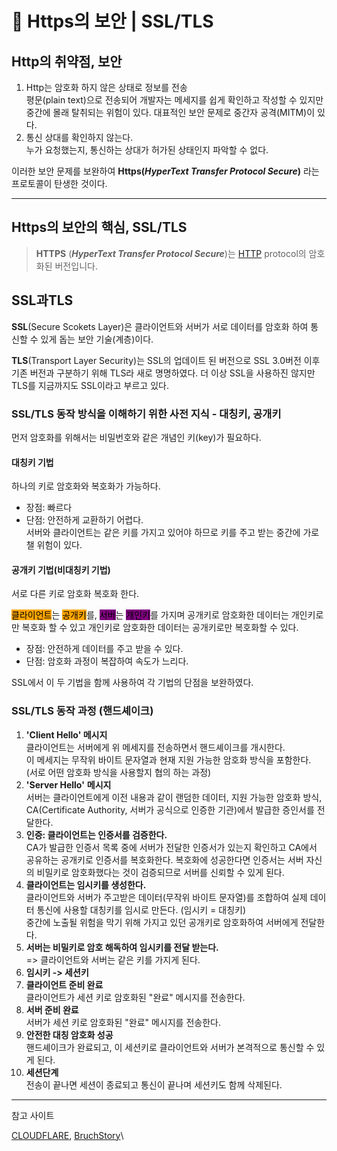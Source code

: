 # 🤠 Https의 보안 | SSL/TLS

## Http의 취약점, 보안

1. Http는 암호화 하지 않은 상태로 정보를 전송\
   평문(plain text)으로 전송되어 개발자는 메세지를 쉽게 확인하고 작성할 수 있지만 중간에 몰래 탈취되는 위험이 있다. 대표적인 보안 문제로 중간자 공격(MITM)이 있다.
2. 통신 상대를 확인하지 않는다.\
   누가 요청했는지, 통신하는 상대가 허가된 상태인지 파악할 수 없다.

이러한 보안 문제를 보완하여 **Https(**_**HyperText Transfer Protocol Secure**_**)** 라는 프로토콜이 탄생한 것이다.



***

## Https의 보안의 핵심, SSL/TLS

> **HTTPS** (_**HyperText Transfer Protocol Secure**_)는 [HTTP](https://developer.mozilla.org/ko/docs/Glossary/HTTP) protocol의 암호화된 버전입니다.&#x20;



## SSL과TLS

**SSL**(Secure Scokets Layer)은 클라이언트와 서버가 서로 데이터를 암호화 하여 통신할 수 있게 돕는 보안 기술(계층)이다.

**TLS**(Transport Layer Security)는 SSL의 업데이트 된 버전으로 SSL 3.0버전 이후 기존 버전과 구분하기 위해 TLS라 새로 명명하였다. 더 이상 SSL을 사용하진 않지만 TLS를 지금까지도 SSL이라고 부르고 있다.



### SSL/TLS 동작 방식을 이해하기 위한 사전 지식 - 대칭키, 공개키

먼저 암호화를 위해서는 비밀번호와 같은 개념인 키(key)가 필요하다.

#### 대칭키 기법

하나의 키로 암호화와 복호화가 가능하다.

* 장점: 빠르다&#x20;
* 단점: 안전하게 교환하기 어렵다.\
  서버와 클라이언트는 같은 키를 가지고 있어야 하므로 키를 주고 받는 중간에 가로챌 위험이 있다.

#### 공개키 기법(비대칭키 기법)

서로 다른 키로 암호화 복호화 한다.

<mark style="background-color:orange;">클라이언트</mark>는 <mark style="background-color:orange;">공개키</mark>를, <mark style="background-color:purple;">서버</mark>는 <mark style="background-color:purple;">개인키</mark>를 가지며 공개키로 암호화한 데이터는 개인키로만 복호화 할 수 있고 개인키로 암호화한 데이터는 공개키로만 복호화할 수 있다.

* 장점: 안전하게 데이터를 주고 받을 수 있다.
* 단점: 암호화 과정이 복잡하여 속도가 느리다.

SSL에서 이 두 기법을 함께 사용하여 각 기법의 단점을 보완하였다.



### SSL/TLS 동작 과정 (핸드셰이크)

1. **'Client Hello' 메시지**\
   클라이언트는 서버에게 위 메세지를  전송하면서 핸드셰이크를 개시한다. \
   이 메세지는 무작위 바이트 문자열과 현재 지원 가능한 암호화 방식을 포함한다.\
   (서로 어떤 암호화 방식을 사용할지 협의 하는 과정)
2. **'Server Hello'** **메시지**\
   서버는 클라이언트에게 이전 내용과 같이 랜덤한 데이터, 지원 가능한 암호화 방식, CA(Certificate Authority, 서버가 공식으로 인증한 기관)에서 발급한 증인서를 전달한다.
3. **인증: 클라이언트는 인증서를 검증한다.**\
   CA가 발급한 인증서 목록 중에 서버가 전달한 인증서가 있는지 확인하고 CA에서 공유하는 공개키로 인증서를 복호화한다. 복호화에 성공한다면 인증서는 서버 자신의 비밀키로 암호화했다는 것이 검증되므로 서버를 신뢰할 수 있게 된다.
4. **클라이언트는 임시키를 생성한다.**\
   클라이언트와 서버가 주고받은 데이터(무작위 바이트 문자열)를 조합하여 실제 데이터 통신에 사용할 대칭키를 임시로 만든다. (임시키 = 대칭키) \
   중간에 노출될 위험을 막기 위해 가지고 있던 공개키로 암호화하여 서버에게 전달한다.
5. **서버는 비밀키로 암호 해독하여 임시키를 전달 받는다.**\
   \=> 클라이언트와 서버는 같은 키를 가지게 된다.
6. **임시키 -> 세션키**
7. **클라이언트 준비 완료**\
   클라이언트가 세션 키로 암호화된 "완료" 메시지를 전송한다.
8. **서버 준비 완료**\
   서버가 세션 키로 암호화된 "완료" 메시지를 전송한다.
9. **안전한 대칭 암호화 성공**\
   핸드셰이크가 완료되고, 이 세션키로 클라이언트와 서버가 본격적으로 통신할 수 있게 된다.
10. **세션단계**\
    전송이 끝나면 세션이 종료되고 통신이 끝나며 세션키도 함께 삭제된다.

***

참고 사이트

[CLOUDFLARE](https://www.cloudflare.com/ko-kr/learning/ssl/what-happens-in-a-tls-handshake/), [BruchStory](https://brunch.co.kr/@swimjiy/47)\
